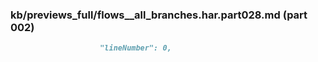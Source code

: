 ### kb/previews_full/flows__all_branches.har.part028.md (part 002)

```md
                    "lineNumber": 0,
         
```

```
